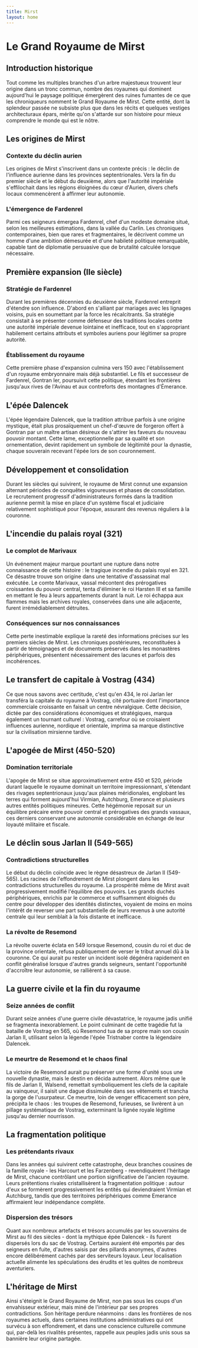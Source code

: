 ```yaml
---
title: Mirst
layout: home
---
```

# Le Grand Royaume de Mirst

## Introduction historique

Tout comme les multiples branches d'un arbre majestueux trouvent leur origine dans un tronc commun, nombre des royaumes qui dominent aujourd'hui le paysage politique émergèrent des ruines fumantes de ce que les chroniqueurs nomment le Grand Royaume de Mirst. Cette entité, dont la splendeur passée ne subsiste plus que dans les récits et quelques vestiges architecturaux épars, mérite qu'on s'attarde sur son histoire pour mieux comprendre le monde qui est le nôtre.

## Les origines de Mirst

### Contexte du déclin aurien

Les origines de Mirst s'inscrivent dans un contexte précis : le déclin de l'influence aurienne dans les provinces septentrionales. Vers la fin du premier siècle et le début du deuxième, alors que l'autorité impériale s'effilochait dans les régions éloignées du cœur d'Aurien, divers chefs locaux commencèrent à affirmer leur autonomie.

### L'émergence de Fardenrel

Parmi ces seigneurs émergea Fardenrel, chef d'un modeste domaine situé, selon les meilleures estimations, dans la vallée du Carlin. Les chroniques contemporaines, bien que rares et fragmentaires, le décrivent comme un homme d'une ambition démesurée et d'une habileté politique remarquable, capable tant de diplomatie persuasive que de brutalité calculée lorsque nécessaire.

## Première expansion (IIe siècle)

### Stratégie de Fardenrel

Durant les premières décennies du deuxième siècle, Fardenrel entreprit d'étendre son influence. D'abord en s'alliant par mariages avec les lignages voisins, puis en soumettant par la force les récalcitrants. Sa stratégie consistait à se présenter comme défenseur des traditions locales contre une autorité impériale devenue lointaine et inefficace, tout en s'appropriant habilement certains attributs et symboles auriens pour légitimer sa propre autorité.

### Établissement du royaume

Cette première phase d'expansion culmina vers 150 avec l'établissement d'un royaume embryonnaire mais déjà substantiel. Le fils et successeur de Fardenrel, Gontran Ier, poursuivit cette politique, étendant les frontières jusqu'aux rives de l'Avinau et aux contreforts des montagnes d'Émerance.

## L'épée Dalencek

L'épée légendaire Dalencek, que la tradition attribue parfois à une origine mystique, était plus prosaïquement un chef-d'œuvre de forgeron offert à Gontran par un maître artisan désireux de s'attirer les faveurs du nouveau pouvoir montant. Cette lame, exceptionnelle par sa qualité et son ornementation, devint rapidement un symbole de légitimité pour la dynastie, chaque souverain recevant l'épée lors de son couronnement.

## Développement et consolidation

Durant les siècles qui suivirent, le royaume de Mirst connut une expansion alternant périodes de conquêtes vigoureuses et phases de consolidation. Le recrutement progressif d'administrateurs formés dans la tradition aurienne permit la mise en place d'un système fiscal et judiciaire relativement sophistiqué pour l'époque, assurant des revenus réguliers à la couronne.

## L'incendie du palais royal (321)

### Le complot de Marivaux

Un événement majeur marque pourtant une rupture dans notre connaissance de cette histoire : le tragique incendie du palais royal en 321. Ce désastre trouve son origine dans une tentative d'assassinat mal exécutée. Le comte Marivaux, vassal mécontent des prérogatives croissantes du pouvoir central, tenta d'éliminer le roi Harsten III et sa famille en mettant le feu à leurs appartements durant la nuit. Le roi échappa aux flammes mais les archives royales, conservées dans une aile adjacente, furent irrémédiablement détruites.

### Conséquences sur nos connaissances

Cette perte inestimable explique la rareté des informations précises sur les premiers siècles de Mirst. Les chroniques postérieures, reconstituées à partir de témoignages et de documents préservés dans les monastères périphériques, présentent nécessairement des lacunes et parfois des incohérences.

## Le transfert de capitale à Vostrag (434)

Ce que nous savons avec certitude, c'est qu'en 434, le roi Jarlan Ier transféra la capitale du royaume à Vostrag, cité portuaire dont l'importance commerciale croissante en faisait un centre névralgique. Cette décision, dictée par des considérations économiques et stratégiques, marqua également un tournant culturel : Vostrag, carrefour où se croisaient influences aurienne, nordique et orientale, imprima sa marque distinctive sur la civilisation mirsienne tardive.

## L'apogée de Mirst (450-520)

### Domination territoriale

L'apogée de Mirst se situe approximativement entre 450 et 520, période durant laquelle le royaume dominait un territoire impressionnant, s'étendant des rivages septentrionaux jusqu'aux plaines méridionales, englobant les terres qui forment aujourd'hui Virmian, Autchburg, Emerance et plusieurs autres entités politiques mineures. Cette hégémonie reposait sur un équilibre précaire entre pouvoir central et prérogatives des grands vassaux, ces derniers conservant une autonomie considérable en échange de leur loyauté militaire et fiscale.

## Le déclin sous Jarlan II (549-565)

### Contradictions structurelles

Le début du déclin coïncide avec le règne désastreux de Jarlan II (549-565). Les racines de l'effondrement de Mirst plongent dans les contradictions structurelles du royaume. La prospérité même de Mirst avait progressivement modifié l'équilibre des pouvoirs. Les grands duchés périphériques, enrichis par le commerce et suffisamment éloignés du centre pour développer des identités distinctes, voyaient de moins en moins l'intérêt de reverser une part substantielle de leurs revenus à une autorité centrale qui leur semblait à la fois distante et inefficace.

### La révolte de Resemond

La révolte ouverte éclata en 549 lorsque Resemond, cousin du roi et duc de la province orientale, refusa publiquement de verser le tribut annuel dû à la couronne. Ce qui aurait pu rester un incident isolé dégénéra rapidement en conflit généralisé lorsque d'autres grands seigneurs, sentant l'opportunité d'accroître leur autonomie, se rallièrent à sa cause.

## La guerre civile et la fin du royaume

### Seize années de conflit

Durant seize années d'une guerre civile dévastatrice, le royaume jadis unifié se fragmenta inexorablement. Le point culminant de cette tragédie fut la bataille de Vostrag en 565, où Resemond tua de sa propre main son cousin Jarlan II, utilisant selon la légende l'épée Tristnaber contre la légendaire Dalencek.

### Le meurtre de Resemond et le chaos final

La victoire de Resemond aurait pu préserver une forme d'unité sous une nouvelle dynastie, mais le destin en décida autrement. Alors même que le fils de Jarlan II, Walsend, remettait symboliquement les clefs de la capitale au vainqueur, il saisit une dague dissimulée dans ses vêtements et trancha la gorge de l'usurpateur. Ce meurtre, loin de venger efficacement son père, précipita le chaos : les troupes de Resemond, furieuses, se livrèrent à un pillage systématique de Vostrag, exterminant la lignée royale légitime jusqu'au dernier nourrisson.

## La fragmentation politique

### Les prétendants rivaux

Dans les années qui suivirent cette catastrophe, deux branches cousines de la famille royale - les Harcourt et les Farzenberg - revendiquèrent l'héritage de Mirst, chacune contrôlant une portion significative de l'ancien royaume. Leurs prétentions rivales cristallisèrent la fragmentation politique : autour d'eux se formèrent progressivement les entités qui deviendraient Virmian et Autchburg, tandis que des territoires périphériques comme Emerance affirmaient leur indépendance complète.

### Dispersion des trésors

Quant aux nombreux artefacts et trésors accumulés par les souverains de Mirst au fil des siècles - dont la mythique épée Dalencek - ils furent dispersés lors du sac de Vostrag. Certains auraient été emportés par des seigneurs en fuite, d'autres saisis par des pillards anonymes, d'autres encore délibérément cachés par des serviteurs loyaux. Leur localisation actuelle alimente les spéculations des érudits et les quêtes de nombreux aventuriers.

## L'héritage de Mirst

Ainsi s'éteignit le Grand Royaume de Mirst, non pas sous les coups d'un envahisseur extérieur, mais miné de l'intérieur par ses propres contradictions. Son héritage perdure néanmoins : dans les frontières de nos royaumes actuels, dans certaines institutions administratives qui ont survécu à son effondrement, et dans une conscience culturelle commune qui, par-delà les rivalités présentes, rappelle aux peuples jadis unis sous sa bannière leur origine partagée.